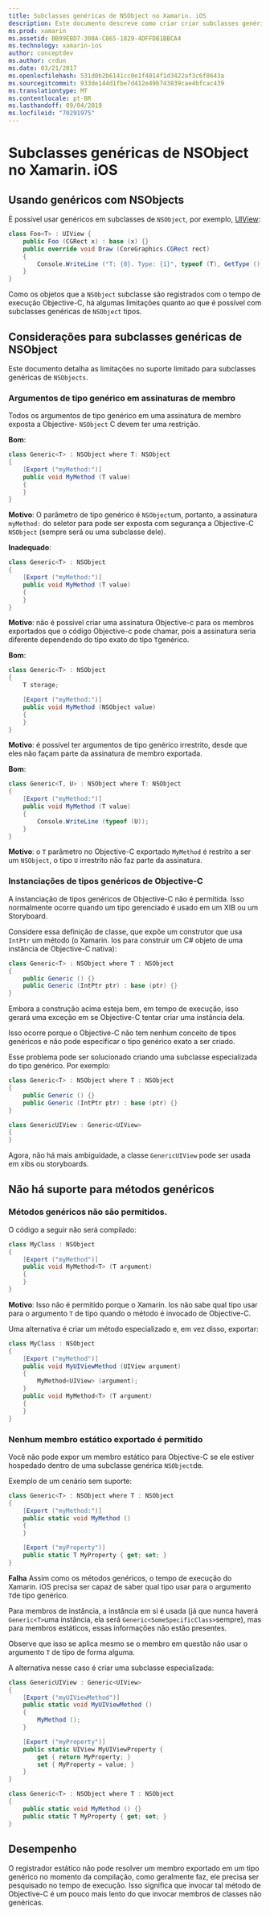 ```yaml
---
title: Subclasses genéricas de NSObject no Xamarin. iOS
description: Este documento descreve como criar criar subclasses genéricas de NSObject. Ele examina o que pode e não pode ser feito, discute o registrador estático e examina o desempenho.
ms.prod: xamarin
ms.assetid: BB99EBD7-308A-C865-1829-4DFFDB1BBCA4
ms.technology: xamarin-ios
author: conceptdev
ms.author: crdun
ms.date: 03/21/2017
ms.openlocfilehash: 531d0b2b6141cc0e1f4014f1d3422af3c6f8643a
ms.sourcegitcommit: 933de144d1fbe7d412e49b743839cae4bfcac439
ms.translationtype: MT
ms.contentlocale: pt-BR
ms.lasthandoff: 09/04/2019
ms.locfileid: "70291975"
---
```

# <a name="generic-subclasses-of-nsobject-in-xamarinios"></a>Subclasses genéricas de NSObject no Xamarin. iOS

## <a name="using-generics-with-nsobjects"></a>Usando genéricos com NSObjects

É possível usar genéricos em subclasses de `NSObject`, por exemplo, [UIView](xref:UIKit.UIView):

```csharp
class Foo<T> : UIView {
    public Foo (CGRect x) : base (x) {}
    public override void Draw (CoreGraphics.CGRect rect)
    {
        Console.WriteLine ("T: {0}. Type: {1}", typeof (T), GetType ().Name);
    }
}
```

Como os objetos que a `NSObject` subclasse são registrados com o tempo de execução Objective-C, há algumas limitações quanto ao que é possível com subclasses genéricas de `NSObject` tipos.

## <a name="considerations-for-generic-subclasses-of-nsobject"></a>Considerações para subclasses genéricas de NSObject

Este documento detalha as limitações no suporte limitado para subclasses genéricas de `NSObjects`.

### <a name="generic-type-arguments-in-member-signatures"></a>Argumentos de tipo genérico em assinaturas de membro

Todos os argumentos de tipo genérico em uma assinatura de membro exposta a Objective- `NSObject` C devem ter uma restrição.

**Bom**:

```csharp
class Generic<T> : NSObject where T: NSObject
{
    [Export ("myMethod:")]
    public void MyMethod (T value)
    {
    }
}
```

**Motivo**: O parâmetro de tipo genérico é `NSObject`um, portanto, a assinatura `myMethod:` do seletor para pode ser exposta com segurança a Objective-C `NSObject` (sempre será ou uma subclasse dele).

**Inadequado**:

```csharp
class Generic<T> : NSObject
{
    [Export ("myMethod:")]
    public void MyMethod (T value)
    {
    }
}
```

**Motivo**: não é possível criar uma assinatura Objective-c para os membros exportados que o código Objective-c pode chamar, pois a assinatura seria diferente dependendo do tipo exato do tipo `T`genérico.

**Bom**:

```csharp
class Generic<T> : NSObject
{
    T storage;

    [Export ("myMethod:")]
    public void MyMethod (NSObject value)
    {
    }
}
```

**Motivo**: é possível ter argumentos de tipo genérico irrestrito, desde que eles não façam parte da assinatura de membro exportada.

**Bom**:

```csharp
class Generic<T, U> : NSObject where T: NSObject
{
    [Export ("myMethod:")]
    public void MyMethod (T value)
    {
        Console.WriteLine (typeof (U));
    }
}
```

**Motivo**: o `T` parâmetro no Objective-C exportado `MyMethod` é restrito a ser um `NSObject`, o tipo `U` irrestrito não faz parte da assinatura.

### <a name="instantiations-of-generic-types-from-objective-c"></a>Instanciações de tipos genéricos de Objective-C

A instanciação de tipos genéricos de Objective-C não é permitida. Isso normalmente ocorre quando um tipo gerenciado é usado em um XIB ou um Storyboard.

Considere essa definição de classe, que expõe um construtor que usa `IntPtr` um método (o Xamarin. Ios para construir um C# objeto de uma instância de Objective-C nativa):

```csharp
class Generic<T> : NSObject where T : NSObject
{
    public Generic () {}
    public Generic (IntPtr ptr) : base (ptr) {}
}
```

Embora a construção acima esteja bem, em tempo de execução, isso gerará uma exceção em se Objective-C tentar criar uma instância dela.

Isso ocorre porque o Objective-C não tem nenhum conceito de tipos genéricos e não pode especificar o tipo genérico exato a ser criado.

Esse problema pode ser solucionado criando uma subclasse especializada do tipo genérico. Por exemplo:

```csharp
class Generic<T> : NSObject where T : NSObject
{
    public Generic () {}
    public Generic (IntPtr ptr) : base (ptr) {}
}

class GenericUIView : Generic<UIView>
{
}
```

Agora, não há mais ambiguidade, a classe `GenericUIView` pode ser usada em xibs ou storyboards.

## <a name="no-support-for-generic-methods"></a>Não há suporte para métodos genéricos

### <a name="generic-methods-are-not-allowed"></a>Métodos genéricos não são permitidos.

O código a seguir não será compilado:

```csharp
class MyClass : NSObject
{
    [Export ("myMethod")]
    public void MyMethod<T> (T argument)
    {
    }
}
```

**Motivo**: Isso não é permitido porque o Xamarin. Ios não sabe qual tipo usar para o argumento `T` de tipo quando o método é invocado de Objective-C.

Uma alternativa é criar um método especializado e, em vez disso, exportar:

```csharp
class MyClass : NSObject
{
    [Export ("myMethod")]
    public void MyUIViewMethod (UIView argument)
    {
        MyMethod<UIView> (argument);
    }
    public void MyMethod<T> (T argument)
    {
    }
}
```

### <a name="no-exported-static-members-allowed"></a>Nenhum membro estático exportado é permitido

Você não pode expor um membro estático para Objective-C se ele estiver hospedado dentro de uma subclasse genérica `NSObject`de.

Exemplo de um cenário sem suporte:

```csharp
class Generic<T> : NSObject where T : NSObject
{
    [Export ("myMethod:")]
    public static void MyMethod ()
    {
    }

    [Export ("myProperty")]
    public static T MyProperty { get; set; }
}
```

**Falha** Assim como os métodos genéricos, o tempo de execução do Xamarin. iOS precisa ser capaz de saber qual tipo usar para o argumento `T`de tipo genérico.

Para membros de instância, a instância em si é usada (já que nunca haverá `Generic<T>`uma instância, ela será `Generic<SomeSpecificClass>`sempre), mas para membros estáticos, essas informações não estão presentes.

Observe que isso se aplica mesmo se o membro em questão não usar o argumento `T` de tipo de forma alguma.

A alternativa nesse caso é criar uma subclasse especializada:

```csharp
class GenericUIView : Generic<UIView>
{
    [Export ("myUIViewMethod")]
    public static void MyUIViewMethod ()
    {
        MyMethod ();
    }

    [Export ("myProperty")]
    public static UIView MyUIViewProperty {
        get { return MyProperty; }
        set { MyProperty = value; }
    }
}

class Generic<T> : NSObject where T : NSObject
{
    public static void MyMethod () {}
    public static T MyProperty { get; set; }
}
```

## <a name="performance"></a>Desempenho

O registrador estático não pode resolver um membro exportado em um tipo genérico no momento da compilação, como geralmente faz, ele precisa ser pesquisado no tempo de execução. Isso significa que invocar tal método de Objective-C é um pouco mais lento do que invocar membros de classes não genéricas.

